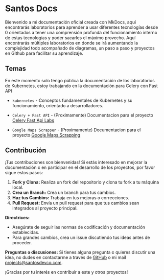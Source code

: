 # Santos Docs


Bienvenido a mi documentación oficial creada con MkDocs, aquí encontrarás laboratorios para aprender a usar diferentes tecnologías desde 0 orientados a tener una comprensión profunda del funcionamiento interno de estas tecnologías y poder sacarles el máximo provecho. Aquí encontrarás múltiples laboratorios en donde se irá aumentando la complejidad todo acompañado de diagramas, un paso a paso y proyectos en Github para facilitar su aprendizaje.


## Temas


En este momento solo tengo pública la documentación de los laboratorios de Kubernetes, estoy trabajando en la documentación para Celery con Fast API


* `kubernetes` - Conceptos fundamentales de Kubernetes y su funcionamiento, orientado a desarrolladores.
* `Celery + Fast API` - (Proximamente) Documentacion para el proyecto <a href="https://github.com/SantiagoAndre/celery-fast-api-labs/" target="_blank">Celery Fast Api Labs</a>


* `Google Maps Scrapper` - (Proximamente) Documentacion para el proyecto <a href="https://github.com/SantiagoAndre/google-maps-scrapping/" target="_blank">Google Maps Scrapping</a>


## Contribución


¡Tus contribuciones son bienvenidas! Si estás interesado en mejorar la documentación o en participar en el desarrollo de los proyectos, por favor sigue estos pasos:


1. **Fork y Clona:** Realiza un fork del repositorio y clona tu fork a tu máquina local.
2. **Crea un Branch:** Crea un branch para tus cambios.
3. **Haz tus Cambios:** Trabaja en tus mejoras o correcciones.
4. **Pull Request:** Envía un pull request para que tus cambios sean integrados al proyecto principal.


**Directrices:**
- Asegúrate de seguir las normas de codificación y documentación establecidas.
- Para grandes cambios, crea un issue discutiendo tus ideas antes de proceder.


**Preguntas o discusiones:** Si tienes alguna pregunta o quieres discutir una idea, no dudes en contactarme a través de [GitHub](https://github.com/SantiagoAndre) o mi mail projects@santosdevco.com.


¡Gracias por tu interés en contribuir a este y otros proyectos!





